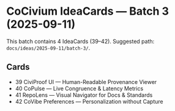 # CoCivium IdeaCards — Batch 3 (2025-09-11)

This batch contains 4 IdeaCards (39–42). Suggested path: `docs/ideas/2025-09-11/batch-3/`.

## Cards
- 39 CiviProof UI — Human-Readable Provenance Viewer
- 40 CoPulse — Live Congruence & Latency Metrics
- 41 RepoLens — Visual Navigator for Docs & Standards
- 42 CoVibe Preferences — Personalization without Capture
